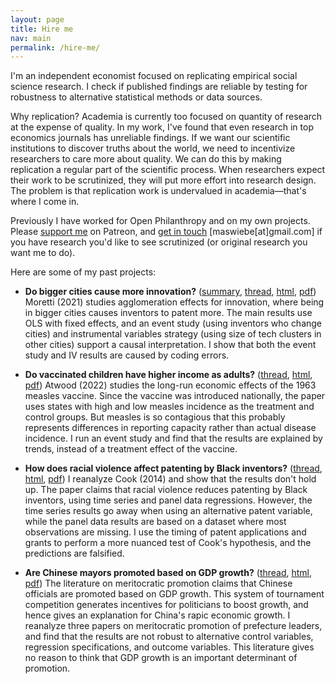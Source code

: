 ```yaml
---
layout: page
title: Hire me
nav: main
permalink: /hire-me/
---
```


I'm an independent economist focused on replicating empirical social science research. 
I check if published findings are reliable by testing for robustness to alternative statistical methods or data sources. 

Why replication? 
Academia is currently too focused on quantity of research at the expense of quality.
In my work, I've found that even research in top economics journals has unreliable findings.
If we want our scientific institutions to discover truths about the world, we need to incentivize researchers to care more about quality.
We can do this by making replication a regular part of the scientific process.
When researchers expect their work to be scrutinized, they will put more effort into research design.
The problem is that replication work is undervalued in academia—that's where I come in.

Previously I have worked for Open Philanthropy and on my own projects.
Please [support me](https://www.patreon.com/michael_wiebe/) on Patreon, and [get in touch](mailto:maswiebe@gmail.com) [maswiebe[at]gmail.com] if you have research you'd like to see scrutinized (or original research you want me to do).



Here are some of my past projects:

- **Do bigger cities cause more innovation?** ([summary](https://michaelwiebe.com/blog/2024/01/moretti_summary), [thread](https://twitter.com/michael_wiebe/status/1749462957132759489), [html](https://michaelwiebe.com/assets/moretti/moretti_comment), [pdf](https://michaelwiebe.com/assets/moretti/moretti_comment.pdf))
Moretti (2021) studies agglomeration effects for innovation, where being in bigger cities causes inventors to patent more.
The main results use OLS with fixed effects, and an event study (using inventors who change cities) and instrumental variables strategy (using size of tech clusters in other cities) support a causal interpretation.
I show that both the event study and IV results are caused by coding errors.

- **Do vaccinated children have higher income as adults?** ([thread](https://twitter.com/michael_wiebe/status/1750197740603367689), [html](https://michaelwiebe.com/assets/atwood/atwood_comment), [pdf](https://michaelwiebe.com/assets/atwood/atwood_comment.pdf))
Atwood (2022) studies the long-run economic effects of the 1963 measles vaccine.
Since the vaccine was introduced nationally, the paper uses states with high and low measles incidence as the treatment and control groups.
But measles is so contagious that this probably represents differences in reporting capacity rather than actual disease incidence.
I run an event study and find that the results are explained by trends, instead of a treatment effect of the vaccine.

- **How does racial violence affect patenting by Black inventors?** ([thread](https://twitter.com/michael_wiebe/status/1749831775378104423), [html](https://michaelwiebe.com/assets/cook_reanalysis), [pdf](https://michaelwiebe.com/assets/cook_reanalysis.pdf))
I reanalyze Cook (2014) and show that the results don't hold up.
The paper claims that racial violence reduces patenting by Black inventors, using time series and panel data regressions.
However, the time series results go away when using an alternative patent variable, while the panel data results are based on a dataset where most observations are missing.
I use the timing of patent applications and grants to perform a more nuanced test of Cook's hypothesis, and the predictions are falsified.

- **Are Chinese mayors promoted based on GDP growth?** ([thread](https://twitter.com/michael_wiebe/status/1750572525439062384), [html](https://michaelwiebe.com/assets/promotion), [pdf](https://michaelwiebe.com/assets/promotion.pdf))
The literature on meritocratic promotion claims that Chinese officials are promoted based on GDP growth.
This system of tournament competition generates incentives for politicians to boost growth, and hence gives an explanation for China's rapic economic growth.
I reanalyze three papers on meritocratic promotion of prefecture leaders, and find that the results are not robust to alternative control variables, regression specifications, and outcome variables.
This literature gives no reason to think that GDP growth is an important determinant of promotion.
